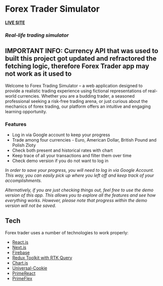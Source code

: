 # Forex Trader Simulator
[__LIVE SITE__](https://forex-trader-db0aa.web.app/)
### _Real-life trading simulator_

## IMPORTANT INFO: Currency API that was used to built this project got updated and refractored the fetching logic, therefore Forex Trader app may not work as it used to

Welcome to Forex Trading Simulator – a web application designed to provide a realistic trading experience using fictional representations of real-world currencies. Whether you are a budding trader, a seasoned professional seeking a risk-free trading arena, or just curious about the mechanics of forex trading, our platform offers an intuitive and engaging learning opportunity.

### Features

- Log in via Google account to keep your progress
- Trade among four currencies - Euro, American Dollar, British Pound and Polish Zloty
- Check both present and historical rates with chart
- Keep trace of all your transactions and filter them over time
- Check demo version if you do not want to log in

_In order to save your progress, you will need to log in via Google Account. This way, you can easily pick up where you left off and keep track of your accomplishments._

_Alternatively, if you are just checking things out, feel free to use the demo version of this app. This allows you to explore all the features and see how everything works. However, please note that progress within the demo version will not be saved._

## Tech

Forex trader uses a number of technologies to work properly:

- [React.js](https://react.dev/)
- [Next.js](https://nextjs.org/)
- [Firebase](https://firebase.google.com/)
- [Redux Toolkit with RTK Query](https://redux-toolkit.js.org/)
- [Chart.js](https://www.chartjs.org/)
- [Universal-Cookie](https://github.com/reactivestack/cookies/tree/master/packages/universal-cookie)
- [PrimeReact](https://primereact.org/)
- [PrimeFlex](https://www.primefaces.org/primeflex/)
